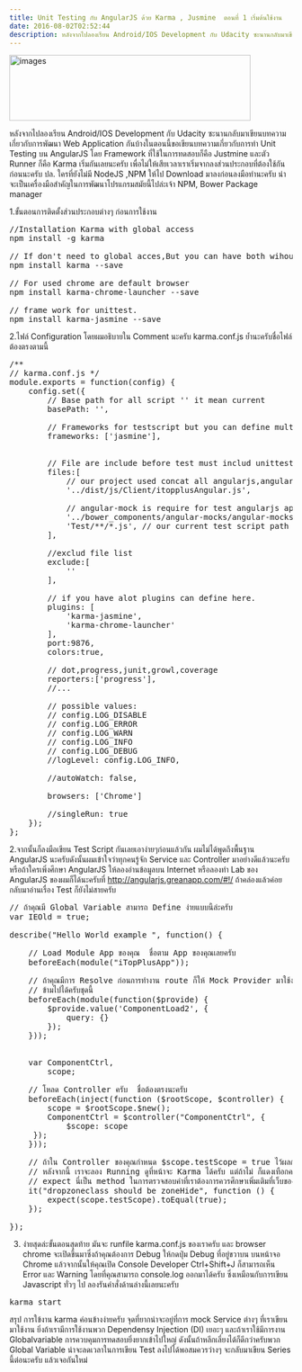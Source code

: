 ```yaml
---
title: Unit Testing กับ AngularJS ด้วย Karma , Jusmine  ตอนที่ 1 เริ่มต้นใช้งาน
date: 2016-08-02T02:52:44
description: หลังจากไปลองเรียน Android/IOS Development กับ Udacity ซะนานกลับมาเขียนบทความเกี่ยวกับการพัฒนา Web Application กันบ้างในตอนนี้ขอเขียนบทความเกี่ยวกับการทำ Unit Testing บน A
---
```


<a href="http://www.greanapp.com/wp-content/uploads/2015/08/images.png"><img src="http://www.greanapp.com/wp-content/uploads/2015/08/images.png" alt="images" width="429" height="117" class="alignnone size-full wp-image-464" /></a>

หลังจากไปลองเรียน Android/IOS Development กับ Udacity ซะนานกลับมาเขียนบทความเกี่ยวกับการพัฒนา Web Application กันบ้างในตอนนี้ขอเขียนบทความเกี่ยวกับการทำ Unit Testing บน AngularJS โดย Framework ที่ใช้ในการทดสอบก็คือ Justmine และตัว Runner ก็คือ Karma เริ่มกันเลยนะครับ เพื่อไม่ให้เสียเวลาเราเริ่มจากลงส่วนประกอบที่ต้องใช้กันก่อนนะครับ
ปล. ใครที่ยังไม่มี NodeJS ,NPM ให้ไป Download มาลงก่อนลงมือทำนะครับ น่าจะเป็นเครื่องมือสำคัญในการพัฒนาโปรแกรมสมัยนี้ไปล่ะเจ้า NPM, Bower Package manager

1.ขั้นตอนการติดตั้งส่วนประกอบต่างๆ ก่อนการใช้งาน
<pre class="lang:default decode:true " >
//Installation Karma with global access
npm install -g karma 

// If don't need to global acces,But you can have both wihout any problem
npm install karma --save 

// For used chrome are default browser 
npm install karma-chrome-launcher --save

// frame work for unittest.
npm install karma-jasmine --save</pre> 



2.ไฟล์ Configuration โดยผมอธิบายใน Comment นะครับ karma.conf.js ย้ำนะครับชื่อไฟล์ต้องตรงตามนี้ 
<pre class="lang:default decode:true " >
/**
// karma.conf.js */
module.exports = function(config) {
    config.set({
        // Base path for all script '' it mean current
        basePath: '',
        
        // Frameworks for testscript but you can define multiple
        frameworks: ['jasmine'],

        
        // File are include before test must includ unittesting file
        files:[
            // our project used concat all angularjs,angular-route,angular-animate,etc file to single file
            '../dist/js/Client/itopplusAngular.js',

            // angular-mock is require for test angularjs app
            '../bower_components/angular-mocks/angular-mocks.js',
            'Test/**/*.js', // our current test script path  <<----- keep test file to this folder ./Test/*.js
        ],
        
        //exclud file list
        exclude:[
            ''
        ],
        
        // if you have alot plugins can define here.
        plugins: [
            'karma-jasmine',
            'karma-chrome-launcher'
        ],
        port:9876,
        colors:true,
        
        // dot,progress,junit,growl,coverage
        reporters:['progress'],
        //...

        // possible values:
        // config.LOG_DISABLE
        // config.LOG_ERROR
        // config.LOG_WARN
        // config.LOG_INFO
        // config.LOG_DEBUG
        //logLevel: config.LOG_INFO,

        //autoWatch: false,

        browsers: ['Chrome']

        //singleRun: true
    });
};</pre> 

2.จากนั้นก็ลงมือเขียน Test Script กันเลยเอาง่ายๆก่อนแล้วกัน ผมไม่ได้พูดถึงพื้นฐาน AngularJS นะครับดังนั้นผมเข้าใจว่าทุกคนรู้จัก Service และ Controller มาอย่างดีแล้วนะครับ หรือถ้าใครเพิ่งศึกษา AngularJS ให้ลองอ่านข้อมูลบน Internet หรือลองทำ Lab ของ AngularJS ของผมก็ได้นะครับที่ <a href="http://angularjs.greanapp.com/#!/">http://angularjs.greanapp.com/#!/</a> ถ้าคล่องแล้วค่อยกลับมาอ่านเรื่อง Test ก็ยังไม่สายครับ

 
<pre class="lang:default decode:true " >// ถ้าคุณมี Global Variable สามารถ Define ง่ายแบบนี้ล่ะครับ
var IEOld = true;

describe("Hello World example ", function() {

    // Load Module App ของคุณ  ชื่อตาม App ของคุณเลยครับ
    beforeEach(module("iTopPlusApp"));
    
    // ถ้าคุณมีการ Resolve ก่อนการทำงาน route ก็ให้ Mock Provider มาใช้งานก่อนได้ครับ แต่ถ้าไม่ได้ใช้
    // ข้ามไปได้ครับชุดนี้
    beforeEach(module(function($provide) {
        $provide.value('ComponentLoad2', {
            query: {}
        });
    }));


    var ComponentCtrl,
        scope;

    // โหลด Controller ครับ  ชื่อต้องตรงนะครับ
    beforeEach(inject(function ($rootScope, $controller) {
        scope = $rootScope.$new();
        ComponentCtrl = $controller("ComponentCtrl", {
            $scope: scope        
     });
    }));

    // ถ้าใน Controller ของคุณกำหนด $scope.testScope = true ไว้ผลการทดสอบนี้ก็จะ Success ครับ
    // หลังจากนี้ เราจะลอง Running ดูที่หน้าจะ Karma ได้ครับ แต่ถ้าไม่ ก็แดงเทือกครับ
    // expect นี่เป็น method ในการตรวจสอบค่าที่เราต้องการควรศึกษาเพิ่มเติมที่เว็บของ Jusmine นะครับ
    it("dropzoneclass should be zoneHide", function () {
        expect(scope.testScope).toEqual(true);
    });

});</pre> 


3. ง่ายสุดล่ะขั้นตอนสุดท้าย มันจะ runfile karma.conf.js ของเราครับ และ browser chrome จะเปิดขึ้นมาซึ่งถ้าคุณต้องการ Debug ให้กดปุ่ม Debug ที่อยู่ขวาบน บนหน้าจอ Chrome แล้วจากนั้นให้คุณเปิด Console Developer Ctrl+Shift+J ก็สามารถเห็น Error และ Warning โดยที่คุณสามารถ console.log ออกมาได้ครับ ซึ่งเหมือนกับการเขียน Javascript ทั่วๆ ไป ลองรันคำสั่งด้านล่างนี้เลยนะครับ
<pre class="lang:default decode:true " >karma start </pre> 


สรุป การใข้งาน karma ค่อนข้างง่ายครับ จุดที่ยากน่าจะอยู่ที่การ mock Service ต่างๆ ที่เราเขียนมาใช้งาน ยิ่งถ้าเรามีการใช้งานพวก Dependensy Injection (DI) เยอะๆ และถ้าเราใช้มีการงาน Globalvariable การควบคุมการทดสอบยิ่งยากเข้าไปใหญ่ ดังนั้นถ้าหลีกเลี่ยงได้ก็ดีกว่าครับพวก Global Variable น่าจะลดเวลาในการเขียน Test ลงไปได้พอสมควรว่างๆ จะกลับมาเขียน Series นี้ต่อนะครับ แล้วเจอกันใหม่

